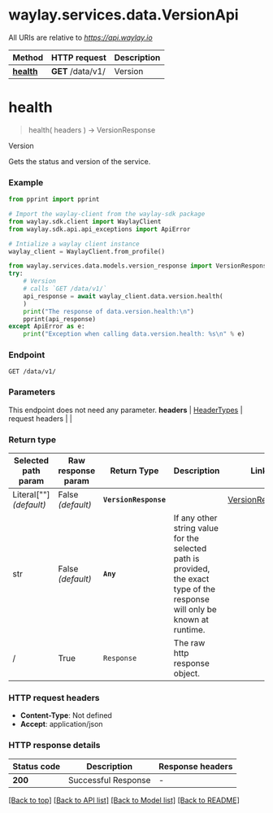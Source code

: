 # waylay.services.data.VersionApi

All URIs are relative to *https://api.waylay.io*

Method | HTTP request | Description
------------- | ------------- | -------------
[**health**](VersionApi.md#health) | **GET** /data/v1/ | Version

# **health**
> health(
> headers
> ) -> VersionResponse

Version

Gets the status and version of the service.

### Example

```python
from pprint import pprint

# Import the waylay-client from the waylay-sdk package
from waylay.sdk.client import WaylayClient
from waylay.sdk.api.api_exceptions import ApiError

# Intialize a waylay client instance
waylay_client = WaylayClient.from_profile()

from waylay.services.data.models.version_response import VersionResponse
try:
    # Version
    # calls `GET /data/v1/`
    api_response = await waylay_client.data.version.health(
    )
    print("The response of data.version.health:\n")
    pprint(api_response)
except ApiError as e:
    print("Exception when calling data.version.health: %s\n" % e)
```

### Endpoint
```
GET /data/v1/
```
### Parameters

This endpoint does not need any parameter.
**headers** | [HeaderTypes](Operation.md#req_headers) | request headers |  | 

### Return type

Selected path param | Raw response param | Return Type  | Description | Links
------------------- | ------------------ | ------------ | ----------- | -----
Literal[""] _(default)_  | False _(default)_ | **`VersionResponse`** |  | [VersionResponse](VersionResponse.md)
str | False _(default)_ | **`Any`** | If any other string value for the selected path is provided, the exact type of the response will only be known at runtime. | 
/ | True | `Response` | The raw http response object.

### HTTP request headers

 - **Content-Type**: Not defined
 - **Accept**: application/json

### HTTP response details

| Status code | Description | Response headers |
|-------------|-------------|------------------|
**200** | Successful Response |  -  |

[[Back to top]](#) [[Back to API list]](../README.md#documentation-for-api-endpoints) [[Back to Model list]](../README.md#documentation-for-models) [[Back to README]](../README.md)

